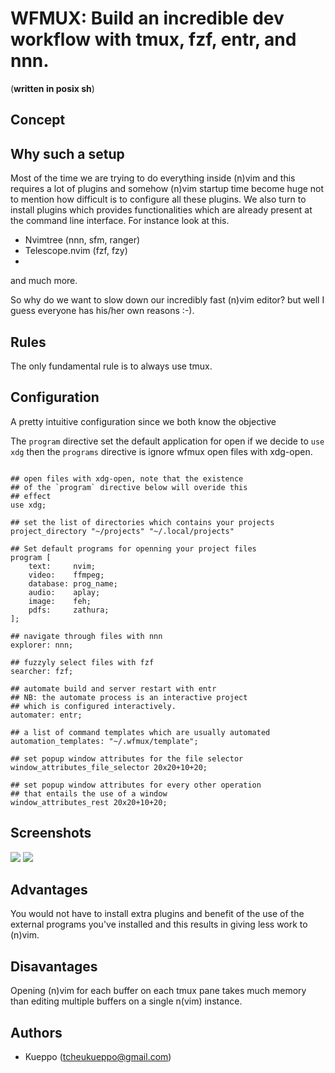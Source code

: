 # WFMUX: Build an incredible dev workflow with tmux, fzf, entr, and nnn.

(**written in posix sh**)

## Concept



## Why such a setup

Most of the time we are trying to do everything inside (n)vim and this requires a lot
of plugins and somehow (n)vim startup time become huge not to mention how difficult is
to configure all these plugins. We also turn to install plugins which provides 
functionalities which are already present at the command line interface. For instance
look at this.

- Nvimtree (nnn, sfm, ranger)
- Telescope.nvim (fzf, fzy)
- 

and much more.

So why do we want to slow down our incredibly fast (n)vim editor? but well I guess
everyone has his/her own reasons :-).

## Rules

The only fundamental rule is to always use tmux.

## Configuration

A pretty intuitive configuration since we both know the objective

The `program` directive set the default application for open 
if we decide to `use xdg` then the `programs` directive is ignore wfmux
open files with xdg-open.

```

## open files with xdg-open, note that the existence
## of the `program` directive below will overide this
## effect
use xdg;

## set the list of directories which contains your projects
project_directory "~/projects" "~/.local/projects"

## Set default programs for openning your project files
program [
	text:     nvim;
	video:    ffmpeg;
	database: prog_name;
	audio:    aplay;
	image:    feh;
	pdfs:     zathura;
];

## navigate through files with nnn
explorer: nnn;

## fuzzyly select files with fzf
searcher: fzf;

## automate build and server restart with entr
## NB: the automate process is an interactive project
## which is configured interactively.
automater: entr;

## a list of command templates which are usually automated
automation_templates: "~/.wfmux/template";

## set popup window attributes for the file selector
window_attributes_file_selector 20x20+10+20;

## set popup window attributes for every other operation
## that entails the use of a window
window_attributes_rest 20x20+10+20;

```

## Screenshots

![](./screenshots/nvim1.png)
![](./screenshots/nvim2.png)

## Advantages

You would not have to install extra plugins and benefit of the use of the external
programs you've installed and this results in giving less work to (n)vim.

## Disavantages

Opening (n)vim for each buffer on each tmux pane takes much memory than editing
multiple buffers on a single n(vim) instance.

## Authors

- Kueppo (tcheukueppo@gmail.com)
